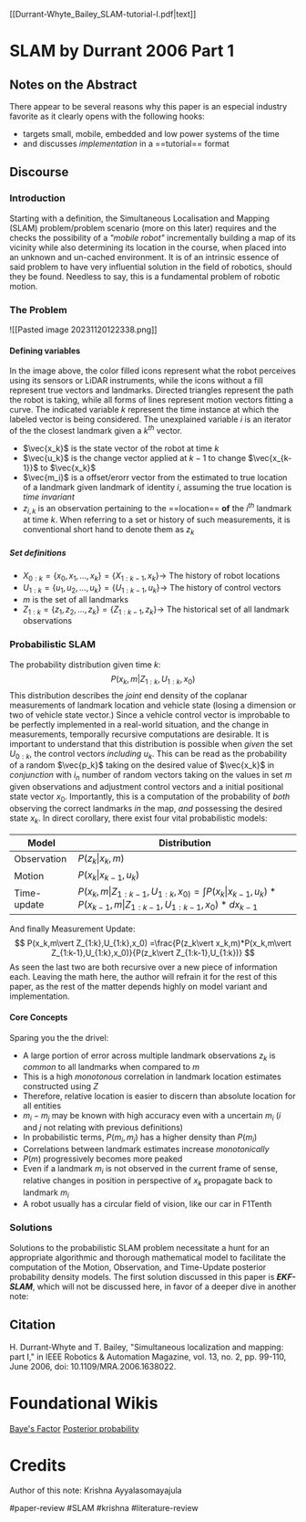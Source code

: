 [[Durrant-Whyte_Bailey_SLAM-tutorial-I.pdf|text]]
# SLAM by Durrant 2006 Part 1
## Notes on the Abstract
There appear to be several reasons why this paper is an especial industry favorite as it clearly opens with the following hooks:
- targets small, mobile, embedded and low power systems of the time
- and discusses *implementation* in a ==tutorial== format

## Discourse
### Introduction
Starting with a definition, the Simultaneous Localisation and Mapping (SLAM) problem/problem scenario (more on this later) requires and the checks the possibility of a *"mobile robot"* incrementally building a map of its vicinity while also determining its location in the course, when placed into an unknown and un-cached environment. It is of an intrinsic essence of said problem to have very influential solution in the field of robotics, should they be found. Needless to say, this is a fundamental problem of robotic motion.

### The Problem
![[Pasted image 20231120122338.png]]
#### Defining variables
In the image above, the color filled icons represent what the robot perceives using its sensors or LiDAR instruments, while the icons without a fill represent true vectors and landmarks. Directed triangles represent the path the robot is taking, while all forms of lines represent motion vectors fitting a curve. The indicated variable $k$ represent the time instance at which the labeled vector is being considered. The unexplained variable $i$ is an iterator of the the closest landmark given a $k^{th}$ vector.

- $\vec{x_k}$ is the state vector of the robot at time $k$
- $\vec{u_k}$ is the change vector applied at $k-1$ to change $\vec{x_{k-1}}$ to $\vec{x_k}$
- $\vec{m_i}$ is a offset/erorr vector from the estimated to true location of a landmark given landmark of identity $i$, assuming the true location is *time invariant*
- $z_{i,k}$ is an observation pertaining to the ==location== **of** the $i^{th}$ landmark at time $k$. When referring to a set or history of such measurements, it is conventional short hand to denote them as $z_k$
##### Set definitions
- $X_{0:k} = {\lbrace x_0,x_1,...,x_k \rbrace}= {\lbrace X_{1:k-1},x_k \rbrace} \rightarrow$ The history of robot locations
- $U_{1:k} = {\lbrace u_1,u_2,...,u_k \rbrace}= {\lbrace U_{1:k-1},u_k \rbrace} \rightarrow$ The history of control vectors
- $m$ is the set of all landmarks
- $Z_{1:k} = {\lbrace z_1,z_2,...,z_k \rbrace}= {\lbrace Z_{1:k-1},z_k \rbrace} \rightarrow$ The historical set of all landmark observations

### Probabilistic SLAM
The probability distribution given time $k$:
$$
P(x_{k},m \vert Z_{1:k},U_{1:k},x_0)
$$
This distribution describes the *joint* end density of the coplanar measurements of landmark location and vehicle state (losing a dimension or two of vehicle state vector.) Since a vehicle control vector is improbable to be perfectly implemented in a real-world situation, and the change in measurements, temporally recursive computations are desirable. 
It is important to understand that this distribution is possible when *given* the set $U_{0:k}$, the control vectors *including* $u_{k}$. This can be read as the probability of a random $\vec{p_k}$ taking on the desired value of $\vec{x_k}$ in *conjunction* with $i_n$ number of random vectors taking on the values in set $m$ given observations and adjustment control vectors and a initial positional state vector $x_0$. Importantly, this is a computation of the probability of *both* observing the correct landmarks *in* the map, *and* possessing the desired state $x_k$.
In direct corollary, there exist four vital probabilistic models:

Model | Distribution 
-- | -- 
Observation | $P(z_{k}\vert x_k,m)$
Motion | $P(x_{k}\vert x_{k-1},u_k)$
Time-update | $P(x_k,m\vert Z_{1:k-1},U_{1:k},x_{0)}=\int{P(x_k\vert x_{k-1},u_k)}*{P(x_{k-1},m\vert Z_{1:k-1},U_{1:k-1},x_0)}*dx_{k-1}$
And finally Measurement Update:
$$
P(x_k,m\vert Z_{1:k},U_{1:k},x_0)
=\frac{P(z_k\vert x_k,m)*P(x_k,m\vert Z_{1:k-1},U_{1:k},x_0)}{P(z_k\vert Z_{1:k-1},U_{1:k})}
$$
As seen the last two are both recursive over a new piece of information each. Leaving the math here, the author will refrain it for the rest of this paper, as the rest of the matter depends highly on model variant and implementation. 
#### Core Concepts
Sparing you the the drivel:
- A large portion of error across multiple landmark observations $z_k$ is *common* to all landmarks when compared to $m$
- This is a high *monotonous* correlation in landmark location estimates constructed using $Z$
- Therefore, relative location is easier to discern than absolute location for all entities
- $m_i-m_j$ may be known with high accuracy even with a uncertain $m_i$ ($i$ and $j$ not relating with previous definitions)
- In probabilistic terms, $P(m_i,m_j)$ has a higher density than $P(m_i)$
- Correlations between landmark estimates increase *monotonically*
- $P(m)$ progressively becomes more peaked
- Even if a landmark $m_i$ is not observed in the current frame of sense, relative changes in position in perspective of $x_k$ propagate back to landmark $m_i$
- A robot usually has a circular field of vision, like our car in F1Tenth


### Solutions
Solutions to the probabilistic SLAM problem necessitate a hunt for an appropriate algorithmic and thorough mathematical model to facilitate the computation of the Motion, Observation, and Time-Update posterior probability density models.
The first solution discussed in this paper is ***EKF-SLAM***, which will not be discussed here, in favor of a deeper dive in another note:


## Citation
H. Durrant-Whyte and T. Bailey, "Simultaneous localization and mapping: part I," in IEEE Robotics & Automation Magazine, vol. 13, no. 2, pp. 99-110, June 2006, doi: 10.1109/MRA.2006.1638022.

# Foundational Wikis
[Baye's Factor](https://en.wikipedia.org/wiki/Bayes_factor)
[Posterior probability](https://en.wikipedia.org/wiki/Posterior_probability)
# Credits
Author of this note: Krishna Ayyalasomayajula

#paper-review #SLAM #krishna #literature-review
